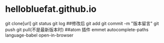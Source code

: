 # hellobluefat.github.io

git clone[url]
git status
git log
##修改后
git add
git commit -m "版本留言"
git push
git pull(不是最新版本时)
##atom 插件
emmet
autocomplete-paths
language-babel
open-in-browser
